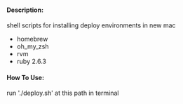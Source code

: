 #### Description:
shell scripts for installing deploy environments in new mac
- homebrew
- oh_my_zsh
- rvm
- ruby 2.6.3

#### How To Use:
run './deploy.sh' at this path in terminal
